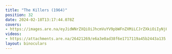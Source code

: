 ```yaml
---
title: "The Killers (1964)"
position: 32
date: 2024-02-18T13:17:44.078Z
covers: 
- https://images.are.na/eyJidWNrZXQiOiJhcmVuYV9pbWFnZXMiLCJrZXkiOiIyNjQyMTI2OS9vcmlnaW5hbF82Y2JjNjYyNzVmZDU1NzZkMjAyNDAyMTgtMi1zM2o3NW4ucG5nIiwiZWRpdHMiOnsicmVzaXplIjp7IndpZHRoIjoxODAwLCJoZWlnaHQiOjE4MDAsImZpdCI6Imluc2lkZSIsIndpdGhvdXRFbmxhcmdlbWVudCI6dHJ1ZX0sIndlYnAiOnsicXVhbGl0eSI6NjV9LCJqcGVnIjp7InF1YWxpdHkiOjY1fSwicm90YXRlIjpudWxsfX0=?bc=0
videos: 
- https://attachments.are.na/26421269/e6a3e0ad38f6e1717119a45b2443a135.mp4?1708262265
layout: binoculars
---
```


